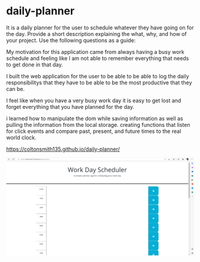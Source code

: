 # daily-planner
It is a daily planner for the user to schedule whatever they have going on for the day.
Provide a short description explaining the what, why, and how of your project. Use the following questions as a guide:


My motivation for this application came from always having a busy work schedule and feeling like I am not able to remember everything that needs to get done in that day.

I built the web application for the user to be able to be able to log the daily responsibilitys that they have to be able to be the most productive that they can be.

I feel like when you have a very busy work day it is easy to get lost and forget everything that you have planned for the day.

i learned how to manipulate the dom while saving information as well as pulling the information from the local storage. creating functions that listen for click events and compare past, present, and future times to the real world clock.

https://coltonsmith135.github.io/daily-planner/

![daily-planner](assets/daily-planner.png)

